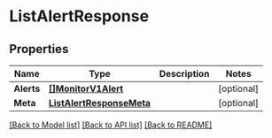 # ListAlertResponse

## Properties
Name | Type | Description | Notes
------------ | ------------- | ------------- | -------------
**Alerts** | [**[]MonitorV1Alert**](monitor.v1.alert.md) |  |[optional] 
**Meta** | [**ListAlertResponseMeta**](ListAlertResponse_meta.md) |  |[optional] 

[[Back to Model list]](../README.md#documentation-for-models) [[Back to API list]](../README.md#documentation-for-api-endpoints) [[Back to README]](../README.md)


